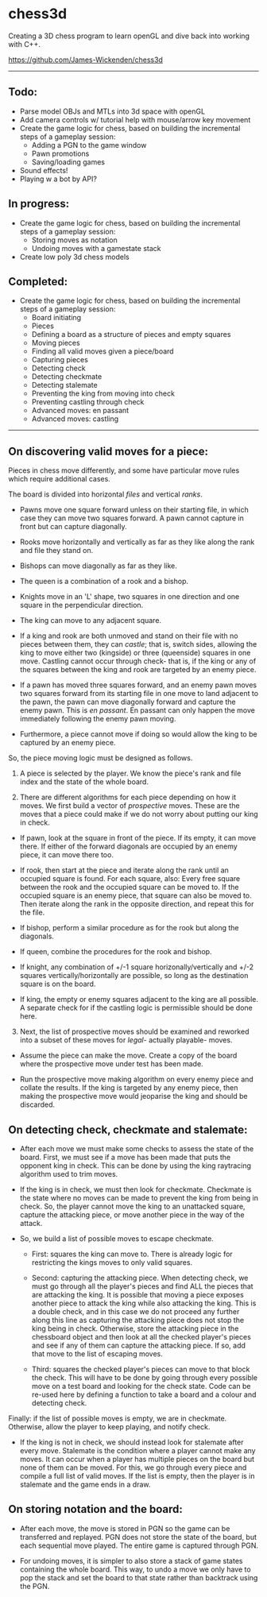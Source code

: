 # chess3d

Creating a 3D chess program to learn openGL and dive back into working with C++.

https://github.com/James-Wickenden/chess3d

---

## Todo:

- Parse model OBJs and MTLs into 3d space with openGL
- Add camera controls w/ tutorial help with mouse/arrow key movement
- Create the game logic for chess, based on building the incremental steps of a gameplay session:
	- Adding a PGN to the game window
	- Pawn promotions
	- Saving/loading games
- Sound effects!
- Playing w a bot by API?

## In progress:

- Create the game logic for chess, based on building the incremental steps of a gameplay session:
	- Storing moves as notation
	- Undoing moves with a gamestate stack
- Create low poly 3d chess models

## Completed:

- Create the game logic for chess, based on building the incremental steps of a gameplay session:
	- Board initiating
	- Pieces
	- Defining a board as a structure of pieces and empty squares
	- Moving pieces
	- Finding all valid moves given a piece/board
	- Capturing pieces
	- Detecting check
	- Detecting checkmate
	- Detecting stalemate
	- Preventing the king from moving into check
	- Preventing castling through check
	- Advanced moves: en passant
	- Advanced moves: castling

---

## On discovering valid moves for a piece:

Pieces in chess move differently, and some have particular move rules which require additional cases.

The board is divided into horizontal *files* and vertical *ranks*.

- Pawns move one square forward unless on their starting file, in which case they can move two squares forward.
A pawn cannot capture in front but can capture diagonally.

- Rooks move horizontally and vertically as far as they like along the rank and file they stand on.

- Bishops can move diagonally as far as they like.

- The queen is a combination of a rook and a bishop.

- Knights move in an 'L' shape, two squares in one direction and one square in the perpendicular direction. 

- The king can move to any adjacent square.

- If a king and rook are both unmoved and stand on their file with no pieces between them, they can *castle*; that is, switch sides, 
allowing the king to move either two (kingside) or three (queenside) squares in one move. Castling cannot occur through check-
that is, if the king or any of the squares between the king and rook are targeted by an enemy piece.

- If a pawn has moved three squares forward, and an enemy pawn moves two squares forward from its starting file in one move to land adjacent to the pawn,
the pawn can move diagonally forward and capture the enemy pawn. This is *en passant*.
En passant can only happen the move immediately following the enemy pawn moving.

- Furthermore, a piece cannot move if doing so would allow the king to be captured by an enemy piece.

So, the piece moving logic must be designed as follows.

1. A piece is selected by the player. We know the piece's rank and file index and the state of the whole board.

2. There are different algorithms for each piece depending on how it moves. 
We first build a vector of *prospective* moves. These are the moves that a piece could make if we do not worry about putting our king in check.

- If pawn, look at the square in front of the piece. If its empty, it can move there. 
If either of the forward diagonals are occupied by an enemy piece, it can move there too.

- If rook, then start at the piece and iterate along the rank until an occupied square is found. 
For each square, also: 
Every free square between the rook and the occupied square can be moved to.
If the occupied square is an enemy piece, that square can also be moved to.
Then iterate along the rank in the opposite direction, and repeat this for the file.

- If bishop, perform a similar procedure as for the rook but along the diagonals.

- If queen, combine the procedures for the rook and bishop.

- If knight, any combination of +/-1 square horizonally/vertically and +/-2 squares vertically/horizontally are possible, 
so long as the destination square is on the board.

- If king, the empty or enemy squares adjacent to the king are all possible.
A separate check for if the castling logic is permissible should be done here.

3. Next, the list of prospective moves should be examined and reworked into a subset of these moves for *legal*- actually playable- moves.

- Assume the piece can make the move. Create a copy of the board where the prospective move under test has been made.

- Run the prospective move making algorithm on every enemy piece and collate the results.
If the king is targeted by any enemy piece, then making the prospective move would jeoparise the king and should be discarded.

## On detecting check, checkmate and stalemate:

- After each move we must make some checks to assess the state of the board.
First, we must see if a move has been made that puts the opponent king in check.
This can be done by using the king raytracing algorithm used to trim moves.

- If the king is in check, we must then look for checkmate. Checkmate is the state where no moves can be made to prevent the king from being in check.
So, the player cannot move the king to an unattacked square, capture the attacking piece, or move another piece in the way of the attack.

- So, we build a list of possible moves to escape checkmate.
	
	- First: squares the king can move to. There is already logic for restricting the kings moves to only valid squares.

	- Second: capturing the attacking piece. When detecting check, we must go through all the player's pieces and find ALL the pieces that are attacking the king.
	  It is possible that moving a piece exposes another piece to attack the king while also attacking the king. 
	  This is a double check, and in this case we do not proceed any further along this line as capturing the attacking piece does not stop the king being in check.
	  Otherwise, store the attacking piece in the chessboard object and then look at all the checked player's pieces and see if any of them can capture the attacking piece.
	  If so, add that move to the list of escaping moves.

	- Third: squares the checked player's pieces can move to that block the check.
	  This will have to be done by going through every possible move on a test board and looking for the check state.
	  Code can be re-used here by defining a function to take a board and a colour and detecting check.

Finally: if the list of possible moves is empty, we are in checkmate. Otherwise, allow the player to keep playing, and notify check.

- If the king is not in check, we should instead look for stalemate after every move.
Stalemate is the condition where a player cannot make any moves. It can occur when a player has multiple pieces on the board but none of them can be moved.
For this, we go through every piece and compile a full list of valid moves. If the list is empty, then the player is in stalemate and the game ends in a draw.

## On storing notation and the board:

- After each move, the move is stored in PGN so the game can be transferred and replayed.
  PGN does not store the state of the board, but each sequential move played. The entire game is captured through PGN.
  
- For undoing moves, it is simpler to also store a stack of game states containing the whole board.
  This way, to undo a move we only have to pop the stack and set the board to that state rather than backtrack using the PGN.
